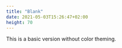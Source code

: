 ```yaml
---
title: "Blank"
date: 2021-05-03T15:26:47+02:00
height: 70
---
```


This is a basic version without color theming.
